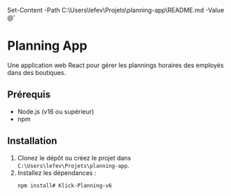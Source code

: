 ﻿Set-Content -Path C:\Users\lefev\Projets\planning-app\README.md -Value @'
# Planning App

Une application web React pour gérer les plannings horaires des employés dans des boutiques.

## Prérequis
- Node.js (v16 ou supérieur)
- npm

## Installation
1. Clonez le dépôt ou créez le projet dans `C:\Users\lefev\Projets\planning-app`.
2. Installez les dépendances :
   ```bash
   npm install#   K l i c k - P l a n n i n g - v 6  
 